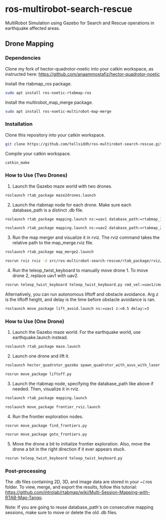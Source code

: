 # ros-multirobot-search-rescue

MultiRobot Simulation using Gazebo for Search and Rescue operations in earthquake affected areas.

## Drone Mapping

### Dependencies
 Clone my fork of hector-quadrotor-noetic into your catkin workspace, as instructed here: https://github.com/anaammostafiz/hector-quadrotor-noetic

Install the rtabmap_ros package.
```sh
sudo apt install ros-noetic-rtabmap-ros
```
Install the multirobot_map_merge package.
```sh
sudo apt install ros-noetic-multirobot-map-merge
```
### Installation
Clone this repository into your catkin workspace.
```sh
git clone https://github.com/tellsiddh/ros-multirobot-search-rescue.git
```
Compile your catkin workspace.
```sh
catkin_make
```
### How to Use (Two Drones)
1. Launch the Gazebo maze world with two drones.
```sh
roslaunch rtab_package maze2drones.launch
```
2. Launch the rtabmap node for each drone. Make sure each database_path is a distinct .db file.
```sh
roslaunch rtab_package mapping.launch ns:=uav1 database_path:=rtabmap_1.db
```
```sh
roslaunch rtab_package mapping.launch ns:=uav2 database_path:=rtabmap_2.db
```
3. Run the map merger and visualize it in rviz. The rviz command takes the relative path to the map_merge.rviz file.  
```sh
roslaunch rtab_package map_merge2.launch
```
```sh
rosrun rviz rviz -d src/ros-multirobot-search-rescue/rtab_package/rviz/map_merge.rviz
```
4. Run the teleop_twist_keyboard to manually move drone 1. To move drone 2, replace uav1 with uav2.
```sh
rosrun teleop_twist_keyboard teleop_twist_keyboard.py cmd_vel:=uav1/cmd_vel
```
Alternatively, you can run autonomous liftoff and obstacle avoidance. Arg z is the liftoff height, and delay is the time before obstacle avoidance is ran.
```sh
roslaunch move_package lift_avoid.launch ns:=uav1 z:=0.5 delay:=3
```

### How to Use (One Drone)
1. Launch the Gazebo maze world. For the earthquake world, use earthquake.launch instead.
```sh
roslaunch rtab_package maze.launch
```
2. Launch one drone and lift it.
```sh
roslaunch hector_quadrotor_gazebo spawn_quadrotor_with_asus_with_laser.launch
```
```sh
rosrun move_package liftoff.py
```
3. Launch the rtabmap node, specifying the database_path like above if needed. Then, visualize it in rviz. 
```sh
roslaunch rtab_package mapping.launch
```
```sh
roslaunch move_package frontier_rviz.launch
```
4. Run the frontier exploration nodes.
```sh
rosrun move_package find_frontiers.py
```
```sh
rosrun move_package goto_frontiers.py
```
5. Move the drone a bit to initialize frontier exploration. Also, move the drone a bit in the right direction if it ever appears stuck.
```sh
rosrun teleop_twist_keyboard teleop_twist_keyboard.py
```

### Post-processing
The .db files containing 2D, 3D, and image data are stored in your ~/.ros folder. To view, merge, and export the results, follow this tutorial: https://github.com/introlab/rtabmap/wiki/Multi-Session-Mapping-with-RTAB-Map-Tango.

Note: If you are going to reuse database_path's on consecutive mapping sessions, make sure to move or delete the old .db files.
